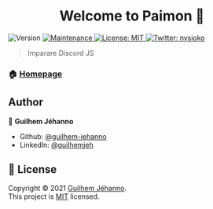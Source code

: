 <h1 align="center">Welcome to Paimon 👋</h1>
<p>
  <img alt="Version" src="https://img.shields.io/badge/version-1.0.0-blue.svg?cacheSeconds=2592000" />
  <a href="https://github.com/guilhem-jehanno/paimon/graphs/commit-activity" target="_blank">
    <img alt="Maintenance" src="https://img.shields.io/badge/Maintained%3F-yes-green.svg" />
  </a>
  <a href="https://github.com/guilhem-jehanno/Paimon/blob/main/LICENSE" target="_blank">
    <img alt="License: MIT" src="https://img.shields.io/github/license/guilhem-jehanno/Paimon" />
  </a>
  <a href="https://twitter.com/nysioko" target="_blank">
    <img alt="Twitter: nysioko" src="https://img.shields.io/twitter/follow/nysioko.svg?style=social" />
  </a>
</p>

> Imparare Discord JS

### 🏠 [Homepage](https://github.com/guilhem-jehanno/paimon#readme)

## Author

👤 **Guilhem Jéhanno**

* Github: [@guilhem-jehanno](https://github.com/guilhem-jehanno)
* LinkedIn: [@guilhemjeh](https://linkedin.com/in/guilhemjeh)

## 📝 License

Copyright © 2021 [Guilhem Jéhanno](https://github.com/guilhem-jehanno).<br />
This project is [MIT](https://github.com/guilhem-jehanno/paimon/blob/master/LICENSE) licensed.
